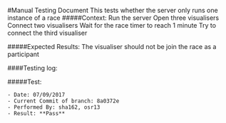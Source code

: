 #Manual Testing Document 
This tests whether the server only runs one instance of a race
#####Context:
    Run the server
    Open three visualisers
    Connect two visualisers
    Wait for the race timer to reach 1 minute
    Try to connect the third visualiser
    
#####Expected Results:
    The visualiser should not be join the race as a participant

####Testing log:

#####Test:
   
    - Date: 07/09/2017
    - Current Commit of branch: 8a0372e
    - Performed By: sha162, osr13
    - Result: **Pass**
       
